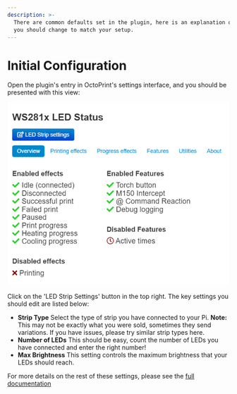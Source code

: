 ```yaml
---
description: >-
  There are common defaults set in the plugin, here is an explanation of those
  you should change to match your setup.
---
```


# Initial Configuration

Open the plugin's entry in OctoPrint's settings interface, and you should be presented with this view:

![WS281x LED Status settings](../../.gitbook/assets/settings.png)

Click on the 'LED Strip Settings' button in the top right. The key settings you should edit are listed below:

* **Strip Type** Select the type of strip you have connected to your Pi.  **Note:** This may not be exactly what you were sold, sometimes they send variations. If you have issues, please try similar strip types here.
* **Number of LEDs** This should be easy, count the number of LEDs you have connected and enter the right number!
* **Max Brightness** This setting controls the maximum brightness that your LEDs should reach.

For more details on the rest of these settings, please see the [full documentation](../../configuration/led-strip-configuration.md)

